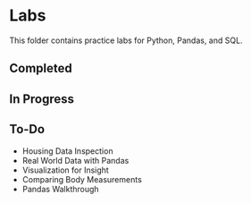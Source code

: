 # Labs
This folder contains practice labs for Python, Pandas, and SQL.

## Completed

## In Progress

## To-Do
- Housing Data Inspection
- Real World Data with Pandas
- Visualization for Insight
- Comparing Body Measurements
- Pandas Walkthrough

